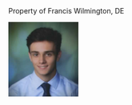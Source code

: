 <!DOCTYPE html>
<html>
Property of Francis
Wilmington, DE
<head>


</head>

<style>



.figure {
	width: 140px;
	height: 150px;
	position: absolute;
}


</style>

<img src = "LinkedIn.png" id = "figure1" class = "figure"></img>

</html>